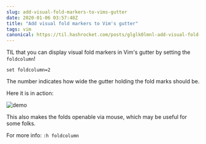 ```yaml
---
slug: add-visual-fold-markers-to-vims-gutter
date: 2020-01-06 03:57:48Z
title: "Add visual fold markers to Vim's gutter"
tags: vim
canonical: https://til.hashrocket.com/posts/glglk0lmnl-add-visual-fold-markers-to-vims-gutter
---
```



TIL that you can display visual fold markers in Vim's gutter by setting the `foldcolumn`!

```vim
set foldcolumn=2
```

The number indicates how wide the gutter holding the fold marks should be.

Here it is in action:

![demo](https://i.imgur.com/wUeDB7O.gif)

This also makes the folds openable via mouse, which may be useful for some folks.

For more info: `:h foldcolumn`
